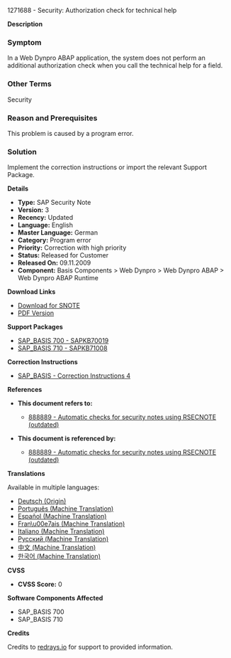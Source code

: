 1271688 - Security: Authorization check for technical help

**Description**

### Symptom
In a Web Dynpro ABAP application, the system does not perform an additional authorization check when you call the technical help for a field.

### Other Terms
Security

### Reason and Prerequisites
This problem is caused by a program error.

### Solution
Implement the correction instructions or import the relevant Support Package.

**Details**

- **Type:** SAP Security Note
- **Version:** 3
- **Recency:** Updated
- **Language:** English
- **Master Language:** German
- **Category:** Program error
- **Priority:** Correction with high priority
- **Status:** Released for Customer
- **Released On:** 09.11.2009
- **Component:** Basis Components > Web Dynpro > Web Dynpro ABAP > Web Dynpro ABAP Runtime

**Download Links**

- [Download for SNOTE](https://notesdownloads.sap.com/note/0040000007432812017)
- [PDF Version](https://userapps.support.sap.com/sap/support/sfm/notes/print/0001271688?language=en-US&token=F13F6C602BF179654BC6D71A525746AD)

**Support Packages**

- [SAP_BASIS 700 - SAPKB70019](https://me.sap.com/supportpackage/SAPKB70019)
- [SAP_BASIS 710 - SAPKB71008](https://me.sap.com/supportpackage/SAPKB71008)

**Correction Instructions**

- [SAP_BASIS - Correction Instructions 4](https://me.sap.com/corrins/0001271688/41)

**References**

- **This document refers to:**
  - [888889 - Automatic checks for security notes using RSECNOTE (outdated)](https://me.sap.com/notes/888889)

- **This document is referenced by:**
  - [888889 - Automatic checks for security notes using RSECNOTE (outdated)](https://me.sap.com/notes/888889)

**Translations**

Available in multiple languages:
- [Deutsch (Origin)](https://me.sap.com/notes/0001271688/D)
- [Português (Machine Translation)](https://me.sap.com/notes/0001271688/P)
- [Español (Machine Translation)](https://me.sap.com/notes/0001271688/S)
- [Fran\u00e7ais (Machine Translation)](https://me.sap.com/notes/0001271688/F)
- [Italiano (Machine Translation)](https://me.sap.com/notes/0001271688/I)
- [Русский (Machine Translation)](https://me.sap.com/notes/0001271688/R)
- [中文 (Machine Translation)](https://me.sap.com/notes/0001271688/1)
- [한국어 (Machine Translation)](https://me.sap.com/notes/0001271688/3)

**CVSS**

- **CVSS Score:** 0

**Software Components Affected**

- SAP_BASIS 700
- SAP_BASIS 710

**Credits**

Credits to [redrays.io](https://redrays.io) for support to provided information.